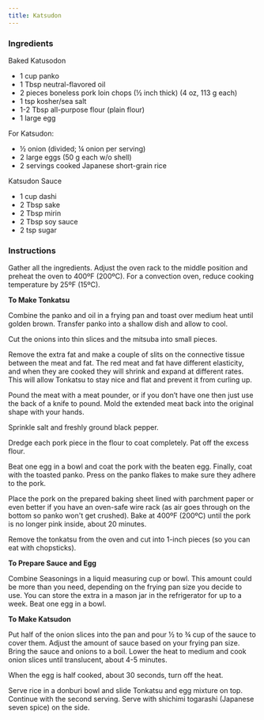 ```yaml
---
title: Katsudon
---
```

### Ingredients
Baked Katusodon
- 1 cup panko
- 1 Tbsp neutral-flavored oil
- 2 pieces boneless pork loin chops (½ inch thick) (4 oz, 113 g each)
- 1 tsp kosher/sea salt
- 1-2 Tbsp all-purpose flour (plain flour)
- 1 large egg

For Katsudon:
 - ½ onion (divided; ¼ onion per serving)
 - 2 large eggs (50 g each w/o shell)
 - 2 servings cooked Japanese short-grain rice

Katsudon Sauce
- 1 cup dashi
- 2 Tbsp sake
- 2 Tbsp mirin
- 2 Tbsp soy sauce
- 2 tsp sugar

### Instructions

Gather all the ingredients. Adjust the oven rack to the middle position and preheat the oven to 400ºF (200ºC). For a convection oven, reduce cooking temperature by 25ºF (15ºC).

**To Make Tonkatsu**

Combine the panko and oil in a frying pan and toast over medium heat until golden brown. Transfer panko into a shallow dish and allow to cool.

Cut the onions into thin slices and the mitsuba into small pieces.

Remove the extra fat and make a couple of slits on the connective tissue between the meat and fat. The red meat and fat have different elasticity, and when they are cooked they will shrink and expand at different rates. This will allow Tonkatsu to stay nice and flat and prevent it from curling up.

Pound the meat with a meat pounder, or if you don’t have one then just use the back of a knife to pound. Mold the extended meat back into the original shape with your hands.

Sprinkle salt and freshly ground black pepper.

Dredge each pork piece in the flour to coat completely. Pat off the excess flour.

Beat one egg in a bowl and coat the pork with the beaten egg. Finally, coat with the toasted panko. Press on the panko flakes to make sure they adhere to the pork.

Place the pork on the prepared baking sheet lined with parchment paper or even better if you have an oven-safe wire rack (as air goes through on the bottom so panko won't get crushed). Bake at 400ºF (200ºC) until the pork is no longer pink inside, about 20 minutes.

Remove the tonkatsu from the oven and cut into 1-inch pieces (so you can eat with chopsticks).

**To Prepare Sauce and Egg**

Combine Seasonings in a liquid measuring cup or bowl. This amount could be more than you need, depending on the frying pan size you decide to use. You can store the extra in a mason jar in the refrigerator for up to a week. Beat one egg in a bowl.

**To Make Katsudon**

Put half of the onion slices into the pan and pour ½ to ¾ cup of the sauce to cover them. Adjust the amount of sauce based on your frying pan size. Bring the sauce and onions to a boil. Lower the heat to medium and cook onion slices until translucent, about 4-5 minutes.

When the egg is half cooked, about 30 seconds, turn off the heat.

Serve rice in a donburi bowl and slide Tonkatsu and egg mixture on top. Continue with the second serving.  Serve with shichimi togarashi (Japanese seven spice) on the side.